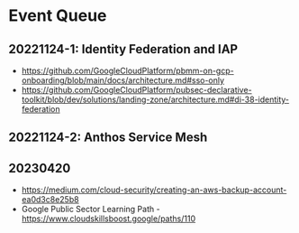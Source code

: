 # Event Queue

## 20221124-1: Identity Federation and IAP 
- https://github.com/GoogleCloudPlatform/pbmm-on-gcp-onboarding/blob/main/docs/architecture.md#sso-only
- https://github.com/GoogleCloudPlatform/pubsec-declarative-toolkit/blob/dev/solutions/landing-zone/architecture.md#di-38-identity-federation

## 20221124-2: Anthos Service Mesh


## 20230420
- https://medium.com/cloud-security/creating-an-aws-backup-account-ea0d3c8e25b8
- Google Public Sector Learning Path - https://www.cloudskillsboost.google/paths/110

